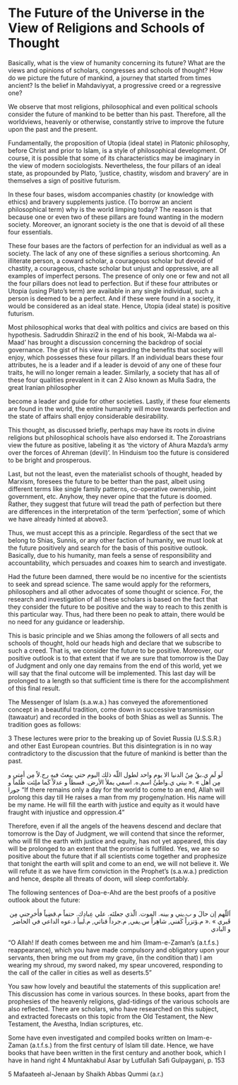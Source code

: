 The Future of the Universe in the View of Religions and Schools of Thought
==========================================================================

Basically, what is the view of humanity concerning its future? What are
the views and opinions of scholars, congresses and schools of thought?
How do we picture the future of mankind, a journey that started from
times ancient? Is the belief in Mahdaviyyat, a progressive creed or a
regressive one?

We observe that most religions, philosophical and even political
schools consider the future of mankind to be better than his past.
Therefore, all the worldviews, heavenly or otherwise, constantly strive
to improve the future upon the past and the present.

Fundamentally, the proposition of Utopia (ideal state) in Platonic
philosophy, before Christ and prior to Islam, is a style of
philosophical development. Of course, it is possible that some of its
characteristics may be imaginary in the view of modern sociologists.
Nevertheless, the four pillars of an ideal state, as propounded by
Plato, ‘justice, chastity, wisdom and bravery’ are in themselves a sign
of positive futurism.

In these four bases, wisdom accompanies chastity (or knowledge with
ethics) and bravery supplements justice. (To borrow an ancient
philosophical term) why is the world limping today? The reason is that
because one or even two of these pillars are found wanting in the modern
society. Moreover, an ignorant society is the one that is devoid of all
these four essentials.

These four bases are the factors of perfection for an individual as
well as a society. The lack of any one of these signifies a serious
shortcoming. An illiterate person, a coward scholar, a courageous
scholar but devoid of chastity, a courageous, chaste scholar but unjust
and oppressive, are all examples of imperfect persons. The presence of
only one or few and not all the four pillars does not lead to
perfection. But if these four attributes or Utopia (using Plato’s term)
are available in any single individual, such a person is deemed to be a
perfect. And if these were found in a society, it would be considered as
an ideal state. Hence, Utopia (ideal state) is positive futurism.

Most philosophical works that deal with politics and civics are based
on this hypothesis. Sadruddin Shirazi2 in the end of his book, ‘Al-Mabda
wa al-Maad’ has brought a discussion concerning the backdrop of social
governance. The gist of his view is regarding the benefits that society
will enjoy, which possesses these four pillars. If an individual bears
these four attributes, he is a leader and if a leader is devoid of any
one of these four traits, he will no longer remain a leader. Similarly,
a society that has all of these four qualities prevalent in it can 2
Also known as Mulla Sadra, the great Iranian philosopher

become a leader and guide for other societies. Lastly, if these four
elements are found in the world, the entire humanity will move towards
perfection and the state of affairs shall enjoy considerable
desirability.

This thought, as discussed briefly, perhaps may have its roots in
divine religions but philosophical schools have also endorsed it. The
Zoroastrians view the future as positive, labeling it as ‘the victory of
Ahura Mazda’s army over the forces of Ahreman (devil)’. In Hinduism too
the future is considered to be bright and prosperous.

Last, but not the least, even the materialist schools of thought,
headed by Marxism, foresees the future to be better than the past,
albeit using different terms like single family patterns, co-operative
ownership, joint government, etc. Anyhow, they never opine that the
future is doomed. Rather, they suggest that future will tread the path
of perfection but there are differences in the interpretation of the
term ‘perfection’, some of which we have already hinted at above3.

Thus, we must accept this as a principle. Regardless of the sect that
we belong to Shias, Sunnis, or any other faction of humanity, we must
look at the future positively and search for the basis of this positive
outlook. Basically, due to his humanity, man feels a sense of
responsibility and accountability, which persuades and coaxes him to
search and investigate.

Had the future been damned, there would be no incentive for the
scientists to seek and spread science. The same would apply for the
reformers, philosophers and all other advocates of some thought or
science. For, the research and investigation of all these scholars is
based on the fact that they consider the future to be positive and the
way to reach to this zenith is this particular way. Thus, had there been
no peak to attain, there would be no need for any guidance or
leadership.

This is basic principle and we Shias among the followers of all sects
and schools of thought, hold our heads high and declare that we
subscribe to such a creed. That is, we consider the future to be
positive. Moreover, our positive outlook is to that extent that if we
are sure that tomorrow is the Day of Judgment and only one day remains
from the end of this world, yet we will say that the final outcome will
be implemented. This last day will be prolonged to a length so that
sufficient time is there for the accomplishment of this final result.

The Messenger of Islam (s.a.w.a.) has conveyed the aforementioned
concept in a beautiful tradition, come down in successive transmission
(tawaatur) and recorded in the books of both Shias as well as Sunnis.
The tradition goes as follows:

3 These lectures were prior to the breaking up of Soviet Russia
(U.S.S.R.) and other East European countries. But this disintegration is
in no way contradictory to the discussion that the future of mankind is
better than the past.

لَو لَم ي.بقُ مِنُ الدنيا الا يوم واحد لطول اللّه ذلك اليوم حتي يبعثَ
فيهِ رج.لاً مِن أمتي و مِن أهل » .« بيتي ي.واطئُ اسم.ه. اسمي يملأ الأرض.
قسطاً و عدلاً كَما ملِئت ظُلماً و جورا “If there remains only a day for
the world to come to an end, Allah will prolong this day till He raises
a man from my progeny/nation. His name will be my name. He will fill the
earth with justice and equity as it would have fraught with injustice
and oppression.4”

Therefore, even if all the angels of the heavens descend and declare
that tomorrow is the Day of Judgment, we will contend that since the
reformer, who will fill the earth with justice and equity, has not yet
appeared, this day will be prolonged to an extent that the promise is
fulfilled. Yes, we are so positive about the future that if all
scientists come together and prophesize that tonight the earth will
split and come to an end, we will not believe it. We will refute it as
we have firm conviction in the Prophet’s (s.a.w.a.) prediction and
hence, despite all threats of doom, will sleep comfortably.

The following sentences of Doa-e-Ahd are the best proofs of a positive
outlook about the future:

<p dir="rtl">
اَللّهم إن حالَ و ب.يني و بينه. الموت. الّذي جعلتَه. علي عِبادِك. حتماً
م.قضِياً فأَخرِجني مِن قَبري » .« م.ؤتزراً كَفني, شاهِراً س.يفي, م.جرداً
قناتي, م.لبياً د.عوه الداعي في الحاضر و البادي
</p>

“O Allah! If death comes between me and him (Imam-e-Zaman’s (a.t.f.s.)
reappearance), which you have made compulsory and obligatory upon your
servants, then bring me out from my grave, (in the condition that) I am
wearing my shroud, my sword naked, my spear uncovered, responding to the
call of the caller in cities as well as deserts.5”

You saw how lovely and beautiful the statements of this supplication
are! This discussion has come in various sources. In these books, apart
from the prophesies of the heavenly religions, glad-tidings of the
various schools are also reflected. There are scholars, who have
researched on this subject, and extracted forecasts on this topic from
the Old Testament, the New Testament, the Avestha, Indian scriptures,
etc.

Some have even investigated and compiled books written on Imam-e-Zaman
(a.t.f.s.) from the first century of Islam till date. Hence, we have
books that have been written in the first century and another book,
which I have in hand right 4 Muntakhabul Asar by Lutfullah Safi
Gulpaygani, p. 153

5 Mafaateeh al-Jenaan by Shaikh Abbas Qummi (a.r.)


